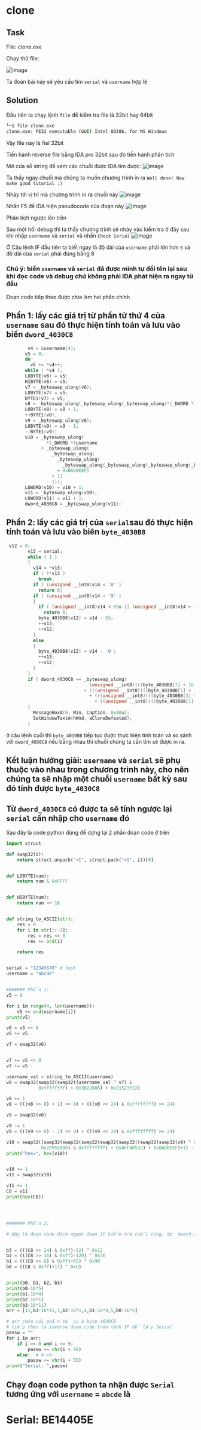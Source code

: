 # **clone**

## Task 
File: clone.exe

Chạy thử file:

![image](clone.png)

Ta đoán bài này sẽ yêu cầu tìm `serial` và `username` hợp lệ

## Solution

Đầu tiên ta chạy lệnh `file` để kiểm tra file là 32bit hay 64bit
```bash
└─$ file clone.exe
clone.exe: PE32 executable (GUI) Intel 80386, for MS Windows
```

Vậy file này là fiel 32bit

Tiến hành reverse file bằng IDA pro 32bit sau đó tiến hành phân tích 

Mở cửa sổ string để xem các chuỗi được IDA tìm được:
![image](clone1.png)

Ta thấy ngay chuỗi mà chúng ta muốn chương trình in ra `Well done! Now make good tutorial :)`

Nhảy tới vị trí mà chương trình in ra chuỗi này
![image](clone3.png)

Nhấn F5 để IDA hiện pseudocode của đoạn này
![image](clone4.png)


Phân tích ngược lên trên

Sau một hồi debug thì ta thấy chương trình sẽ nhảy vào kiểm tra ở đây sau khi nhập `username` và `serial` và nhấn `Check Serial`
![image](clone5.png)

Ở Câu lệnh IF đầu tiên 
ta biết ngay là độ dài của `username` phải lớn hơn `5` và độ dài của `serial` phải đúng bằng 8
### Chú ý: biến `username` và `serial` đã được mình tự đổi tên lại sau khi đọc code và debug chứ không phải IDA phát hiện ra ngay từ đầu

Đoạn code tiếp theo được chia làm hai phần chính
 ## Phần 1: lấy các giá trị từ phần tử thứ 4 của `username` sau đó thực hiện tính toán và lưu vào biến `dword_4030C8`
 ```c
         v4 = &username[4];
        v5 = 0;
        do
          v5 += *v4++;
        while ( *v4 );
        LOBYTE(v6) = v5;
        HIBYTE(v6) = v5;
        v7 = _byteswap_ulong(v6);
        LOBYTE(v7) = v5;
        BYTE1(v7) = v5;
        v8 = _byteswap_ulong(_byteswap_ulong(_byteswap_ulong(*(_DWORD *)username ^ v7) + 0x3022006) + 0x21523F22);
        LOBYTE(v8) = v8 + 1;
        ++BYTE1(v8);
        v9 = _byteswap_ulong(v8);
        LOBYTE(v9) = v9 - 1;
        --BYTE1(v9);
        v10 = _byteswap_ulong(
                *(_DWORD *)username
              + _byteswap_ulong(
                  _byteswap_ulong(
                    _byteswap_ulong(
                      _byteswap_ulong(_byteswap_ulong(_byteswap_ulong(_byteswap_ulong(v9) ^ 0xEDB88320) - 0x28955B88) + 0x4FF40532)
                    + 0xBADBEEF)
                  + 1)
                - 1));
        LOWORD(v10) = v10 + 1;
        v11 = _byteswap_ulong(v10);
        LOWORD(v11) = v11 + 1;
        dword_4030C8 = _byteswap_ulong(v11);
 ```

## Phần 2: lấy các giá trị của `serial`sau đó thực hiện tính toán và lưu vào biên `byte_4030B8`
```c
 v12 = 0;
        v13 = serial;
        while ( 1 )
        {
          v14 = *v13;
          if ( !*v13 )
            break;
          if ( (unsigned __int8)v14 < '0' )
            return 0;
          if ( (unsigned __int8)v14 > '9' )
          {
            if ( (unsigned __int8)v14 < 65u || (unsigned __int8)v14 > 70u )
              return 0;
            byte_4030B8[v12] = v14 - 55;
            ++v13;
            ++v12;
          }
          else
          {
            byte_4030B8[v12] = v14 - '0';
            ++v13;
            ++v12;
          }
        }
        if ( dword_4030C8 == _byteswap_ulong(
                               (unsigned __int8)(((byte_4030B8[7] + 16 * byte_4030B8[6]) ^ 0xCD) - 17)
                             + (((unsigned __int8)(((byte_4030B8[5] + 16 * byte_4030B8[4]) ^ 0x90) - 85)
                               + (((unsigned __int8)(((byte_4030B8[3] + 16 * byte_4030B8[2]) ^ 0x56) + 120)
                                 + ((unsigned __int8)(((byte_4030B8[1] + 16 * byte_4030B8[0]) ^ 0x12) + 52) << 8)) << 8)) << 8)) )
        {
          MessageBoxA(0, Win, Caption, 0x40u);
          SetWindowTextA(hWnd, aCloneDefeated);
        }
```
ở câu lệnh cuối thì `byte_4030B8` tiếp tục được thực hiện tính toán và so sánh với `dword_4030C8` nếu bằng nhau thì chuỗi chúng ta cần tìm sẽ được in ra.

## Kết luận hướng giải: `username` và `serial` sẽ phụ thuộc vào nhau trong chương trình này, cho nên chúng ta sẽ nhập một chuỗi `username` bất kỳ sau đó tính được `byte_4030C8` 
## Từ `dword_4030C8` có được ta sẽ tính ngược lại `serial` cần nhập cho `username` đó

Sau đây là code python dùng để dựng lại 2 phần đoạn code ở trên
```python
import struct

def swap32(i):
    return struct.unpack("<I", struct.pack(">I", i))[0]


def LOBYTE(num):
    return num & 0xFFFF


def HIBYTE(num):
    return num >> 16


def string_to_ASCII(str):
    res = 0
    for i in str[::-1]:
        res = res << 8
        res += ord(i)

    return res


serial = "12345678" # test
username = "abcde"


####### Phần 1:
v5 = 0

for i in range(4, len(username)):
    v5 += ord(username[i])
print(v5)

v6 = v5 << 8
v6 += v5

v7 = swap32(v6)


v7 += v5 << 8
v7 += v5

username_val = string_to_ASCII(username)
v8 = swap32(swap32(swap32((username_val ^ v7) &
            0xffffffff) + 0x3022006) + 0x21523f22)

v8 += 1
v8 = (((v8 >> 8) + 1) << 8) + (((v8 << 24) & 0xffffffff) >> 24)

v9 = swap32(v8)

v9 -= 1
v9 = (((v9 >> 8) - 1) << 8) + (((v9 << 24) & 0xffffffff) >> 24)

v10 = swap32((swap32(swap32(swap32(swap32(swap32((swap32(swap32(v9) ^ 0xEDB88320) -
             0x28955B88) & 0xffffffff) + 0x4FF40532) + 0xBADBEEF)+1) - 1) + username_val) & 0xffffffff)
print("hex=", hex(v10))


v10 += 1
v11 = swap32(v10)

v11 += 1
C8 = v11
print(hex(C8))




####### Phần 2:

# đây là đoạn code dịch ngược đoạn IF kiểm tra cuối cùng, từ  dword_4030C8 tính ra byte_4030C8


b3 = (((C8 >> 24) & 0xff)-52) ^ 0x12
b2 = (((C8 >> 16) & 0xff)-120) ^ 0x56
b1 = (((C8 >> 8) & 0xff)+85) ^ 0x90
b0 = ((C8 & 0xff)+17) ^ 0xCD


print(b0, b1, b2, b3)
print(b0-16*5)
print(b1-16*4)
print(b2-16*1)
print(b3-16*11)
arr = [11,b3-16*11,1,b2-16*1,4,b1-16*4,5,b0-16*5]

# arr chứa cái phần tử của byte_4030C8
# tiếp theo là inverse đoạn code trên lệnh IF để lấy Serial 
passw = ""
for i in arr:
    if i >= 0 and i <= 9:
        passw += chr(i + 48)
    else:  # 0->9
        passw += chr(i + 55)
print("Serial: ",passw)
```

## Chạy đoạn code python ta nhận được  `Serial` tương ứng với `username` = `abcde` là
# Serial:  BE14405E